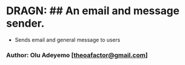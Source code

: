 # DRAGN: ## An email and message sender.

- Sends email and general message to users 



### Author: Olu Adeyemo [theoafactor@gmail.com]